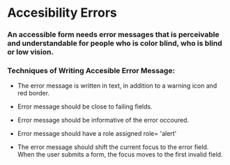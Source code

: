 # Accesibility Errors

###  An accessible form needs error messages that is perceivable and understandable for people who is color blind, who is blind or low vision.

### Techniques of Writing Accesible Error Message:
- The error message is written in text, in addition to a warning icon and red border.

- Error message should be close to failing fields. 

- Error message should be informative of the error occoured.

- Error message should have a role assigned role= 'alert'

- The error message should shift the current focus to the error field. When the user submits a form, the focus moves to the first invalid field.
